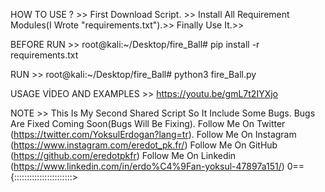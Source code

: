 HOW TO USE ? >>
First Download Script. >> 
Install All Requirement Modules(I Wrote "requirements.txt").>> 
Finally Use It.>>

BEFORE RUN >>
root@kali:~/Desktop/fire_Ball# pip install -r requirements.txt

RUN >>
root@kali:~/Desktop/fire_Ball# python3 fire_Ball.py

USAGE VİDEO AND EXAMPLES >>
https://youtu.be/gmL7t2IYXjo

NOTE >>
This Is My Second Shared Script So It Include Some Bugs. 
Bugs Are Fixed Coming Soon(Bugs Will Be Fixing). 
Follow Me On Twitter (https://twitter.com/YoksulErdogan?lang=tr). 
Follow Me On Instagram (https://www.instagram.com/eredot_pk.fr/) 
Follow Me On GitHub (https://github.com/eredotpkfr) 
Follow Me On Linkedin (https://www.linkedin.com/in/erdo%C4%9Fan-yoksul-47897a151/)
0=={:::::::::::::::::::::::>
